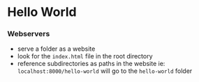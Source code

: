 # Hello World

### Webservers

- serve a folder as a website
- look for the `index.html` file in the root directory
- reference subdirectories as paths in the website
  ie: `localhost:8000/hello-world` will go to the `hello-world` folder